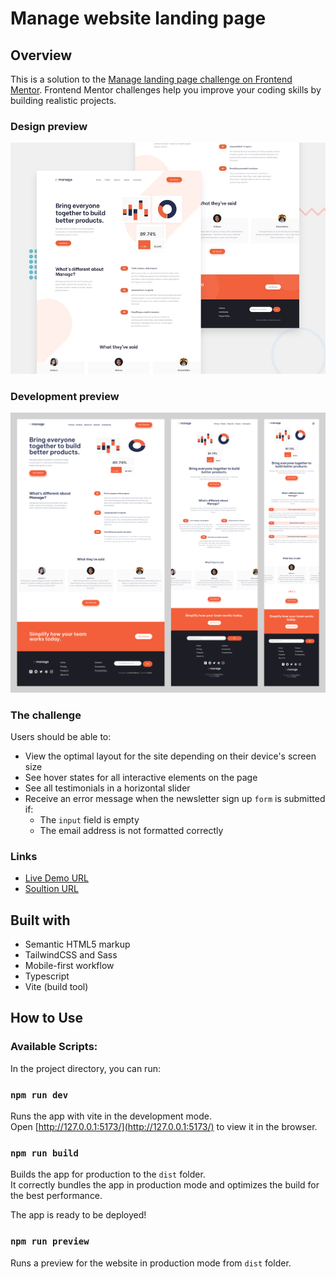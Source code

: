 # Manage website landing page

## Overview

This is a solution to the [Manage landing page challenge on Frontend Mentor](https://www.frontendmentor.io/challenges/manage-landing-page-SLXqC6P5). Frontend Mentor challenges help you improve your coding skills by building realistic projects.

### Design preview

![](./design/desktop-preview.jpg)

### Development preview

![](./screenshots/all_screens.png)

### The challenge

Users should be able to:

- View the optimal layout for the site depending on their device's screen size
- See hover states for all interactive elements on the page
- See all testimonials in a horizontal slider
- Receive an error message when the newsletter sign up `form` is submitted if:
  - The `input` field is empty
  - The email address is not formatted correctly

### Links

- [Live Demo URL](https://manage-landing-page-vanilla-ts.onrender.com/)
- [ Soultion URL ](https://www.frontendmentor.io/challenges/manage-landing-page-SLXqC6P5/hub/manage-landing-page-e4BiXxS32J)

## Built with

- Semantic HTML5 markup
- TailwindCSS and Sass
- Mobile-first workflow
- Typescript
- Vite (build tool)

## How to Use

### Available Scripts:

In the project directory, you can run:

### `npm run dev`

Runs the app with vite in the development mode.\
Open [http://127.0.0.1:5173/](http://127.0.0.1:5173/) to view it in the browser.

### `npm run build`

Builds the app for production to the `dist` folder.\
It correctly bundles the app in production mode and optimizes the build for the best performance.

The app is ready to be deployed!

### `npm run preview`

Runs a preview for the website in production mode from `dist` folder.
